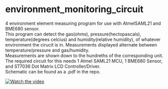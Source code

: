 # environment_monitoring_circuit
 4 environment element measuring program for use with AtmelSAML21 and BME680 sensor. <br />
This program can detect the gas(ohms), pressure(hectopascals), temperature(degrees celcius) and humidity(relative humidity), 
of whatever environment the cirucit is in. 
Measurements displayed alternate between temperature/pressure and gas/humidity. <br /> 
Measurements are shown down to the hundreths of the corresponding unit. <br /> 
The required circuit for this needs 1 Atmel SAML21 MCU, 1 BME680 Sensor, and ST7036 Dot Matrix LCD Controller/Driver. <br />
Schematic can be found as a .pdf in the repo. <br />

[![Watch the video](https://cdn.discordapp.com/attachments/544935817983033345/703340391998685245/20200424_162301.jpg)](https://youtu.be/7mmq3IEyqiw)
